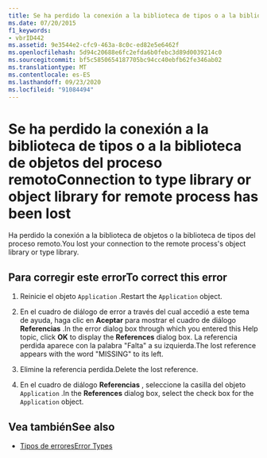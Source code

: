 ```yaml
---
title: Se ha perdido la conexión a la biblioteca de tipos o a la biblioteca de objetos del proceso remoto
ms.date: 07/20/2015
f1_keywords:
- vbrID442
ms.assetid: 9e3544e2-cfc9-463a-8c0c-ed82e5e6462f
ms.openlocfilehash: 5d94c20688e6fc2efda6b0febc3d89d0039214c0
ms.sourcegitcommit: bf5c5850654187705bc94cc40ebfb62fe346ab02
ms.translationtype: MT
ms.contentlocale: es-ES
ms.lasthandoff: 09/23/2020
ms.locfileid: "91084494"
---
```

# <a name="connection-to-type-library-or-object-library-for-remote-process-has-been-lost"></a><span data-ttu-id="c7516-102">Se ha perdido la conexión a la biblioteca de tipos o a la biblioteca de objetos del proceso remoto</span><span class="sxs-lookup"><span data-stu-id="c7516-102">Connection to type library or object library for remote process has been lost</span></span>

<span data-ttu-id="c7516-103">Ha perdido la conexión a la biblioteca de objetos o la biblioteca de tipos del proceso remoto.</span><span class="sxs-lookup"><span data-stu-id="c7516-103">You lost your connection to the remote process's object library or type library.</span></span>  
  
## <a name="to-correct-this-error"></a><span data-ttu-id="c7516-104">Para corregir este error</span><span class="sxs-lookup"><span data-stu-id="c7516-104">To correct this error</span></span>  
  
1. <span data-ttu-id="c7516-105">Reinicie el objeto `Application` .</span><span class="sxs-lookup"><span data-stu-id="c7516-105">Restart the `Application` object.</span></span>  
  
2. <span data-ttu-id="c7516-106">En el cuadro de diálogo de error a través del cual accedió a este tema de ayuda, haga clic en **Aceptar** para mostrar el cuadro de diálogo **Referencias** .</span><span class="sxs-lookup"><span data-stu-id="c7516-106">In the error dialog box through which you entered this Help topic, click **OK** to display the **References** dialog box.</span></span> <span data-ttu-id="c7516-107">La referencia perdida aparece con la palabra "Falta" a su izquierda.</span><span class="sxs-lookup"><span data-stu-id="c7516-107">The lost reference appears with the word "MISSING" to its left.</span></span>  
  
3. <span data-ttu-id="c7516-108">Elimine la referencia perdida.</span><span class="sxs-lookup"><span data-stu-id="c7516-108">Delete the lost reference.</span></span>  
  
4. <span data-ttu-id="c7516-109">En el cuadro de diálogo **Referencias** , seleccione la casilla del objeto `Application` .</span><span class="sxs-lookup"><span data-stu-id="c7516-109">In the **References** dialog box, select the check box for the `Application` object.</span></span>  
  
## <a name="see-also"></a><span data-ttu-id="c7516-110">Vea también</span><span class="sxs-lookup"><span data-stu-id="c7516-110">See also</span></span>

- [<span data-ttu-id="c7516-111">Tipos de errores</span><span class="sxs-lookup"><span data-stu-id="c7516-111">Error Types</span></span>](../programming-guide/language-features/error-types.md)
